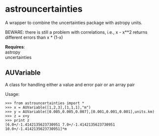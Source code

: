 astrouncertainties
===========

A wrapper to combine the uncertainties package with astropy units.

BEWARE: there is still a problem with correlations, i.e., x - x**2 returns different errors than x * (1-x)

**Requires**:<br>
astropy <br>
uncertainties <br>

AUVariable
--------------

A class for handling either a value and error pair or an array pair

Usage:

    >>> from astrouncertainties import *
    >>> x = AUVariable([1,2,3],[1,1,1],"m")
    >>> y = AUVariable([0.005,0.005,0.007],[0.001,0.001,0.001],units.km)
    >>> z = x+y
    >>> print z
    [6.0+/-1.4142135623730951 7.0+/-1.4142135623730951 10.0+/-1.4142135623730951]*m